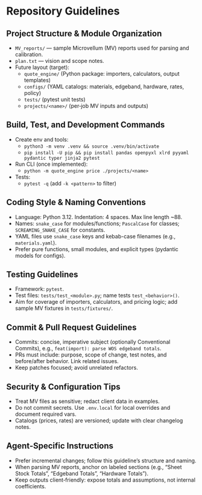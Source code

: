 # Repository Guidelines

## Project Structure & Module Organization
- `MV_reports/` — sample Microvellum (MV) reports used for parsing and calibration.
- `plan.txt` — vision and scope notes.
- Future layout (target):
  - `quote_engine/` (Python package: importers, calculators, output templates)
  - `configs/` (YAML catalogs: materials, edgeband, hardware, rates, policy)
  - `tests/` (pytest unit tests)
  - `projects/<name>/` (per‑job MV inputs and outputs)

## Build, Test, and Development Commands
- Create env and tools:
  - `python3 -m venv .venv && source .venv/bin/activate`
  - `pip install -U pip && pip install pandas openpyxl xlrd pyyaml pydantic typer jinja2 pytest`
- Run CLI (once implemented):
  - `python -m quote_engine price ./projects/<name>`
- Tests:
  - `pytest -q` (add `-k <pattern>` to filter)

## Coding Style & Naming Conventions
- Language: Python 3.12. Indentation: 4 spaces. Max line length ~88.
- Names: `snake_case` for modules/functions; `PascalCase` for classes; `SCREAMING_SNAKE_CASE` for constants.
- YAML files use `snake_case` keys and kebab-case filenames (e.g., `materials.yaml`).
- Prefer pure functions, small modules, and explicit types (pydantic models for configs).

## Testing Guidelines
- Framework: `pytest`.
- Test files: `tests/test_<module>.py`; name tests `test_<behavior>()`.
- Aim for coverage of importers, calculators, and pricing logic; add sample MV fixtures in `tests/fixtures/`.

## Commit & Pull Request Guidelines
- Commits: concise, imperative subject (optionally Conventional Commits), e.g., `feat(import): parse WOS edgeband totals`.
- PRs must include: purpose, scope of change, test notes, and before/after behavior. Link related issues.
- Keep patches focused; avoid unrelated refactors.

## Security & Configuration Tips
- Treat MV files as sensitive; redact client data in examples.
- Do not commit secrets. Use `.env.local` for local overrides and document required vars.
- Catalogs (prices, rates) are versioned; update with clear changelog notes.

## Agent-Specific Instructions
- Prefer incremental changes; follow this guideline’s structure and naming.
- When parsing MV reports, anchor on labeled sections (e.g., “Sheet Stock Totals”, “Edgeband Totals”, “Hardware Totals”).
- Keep outputs client‑friendly: expose totals and assumptions, not internal coefficients.
